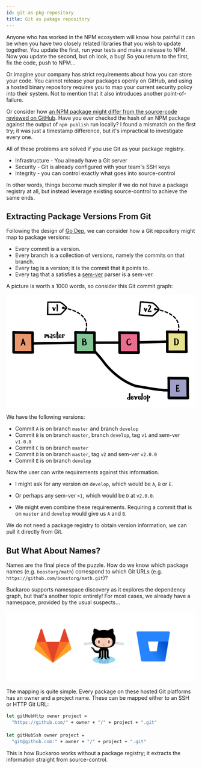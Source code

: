 ```yaml
---
id: git-as-pkg-repository
title: Git as pakage repository
---
```


Anyone who has worked in the NPM ecosystem will know how painful it can be when you have two closely related libraries that you wish to update together. You update the first, run your tests and make a release to NPM. Now you update the second, but oh look, a bug! So you return to the first, fix the code, push to NPM... 

Or imagine your company has strict requirements about how you can store your code. You cannot release your packages openly on GitHub, and using a hosted binary repository requires you to map your current security policy into their system. Not to mention that it also introduces another point-of-failure. 

Or consider how [an NPM package might differ from the source-code reviewed on GitHub](https://hackernoon.com/im-harvesting-credit-card-numbers-and-passwords-from-your-site-here-s-how-9a8cb347c5b5). Have you ever checked the hash of an NPM package against the output of `npm publish` run locally? I found a mismatch on the first try; it was just a timestamp difference, but it's impractical to investigate every one. 

All of these problems are solved if you use Git as your package registry. 

 * Infrastructure - You already have a Git server
 * Security - Git is already configured with your team's SSH keys
 * Integrity - you can control exactly what goes into source-control

In other words, things become much simpler if we do not have a package registry at all, but instead leverage existing source-control to achieve the same ends. 

## Extracting Package Versions From Git 

Following the design of [Go Dep](https://github.com/golang/dep), we can consider how a Git repository might map to package versions: 

 * Every commit is a version. 
 * Every branch is a collection of versions, namely the commits on that branch. 
 * Every tag is a version; it is the commit that it points to. 
 * Every tag that a satisfies a [sem-ver](https://semver.org/) parser is a sem-ver. 

A picture is worth a 1000 words, so consider this Git commit graph: 

<img src="https://raw.githubusercontent.com/LoopPerfect/buckaroo/ad072ff59ca9920ae8e12471dbbf5c955ea2b8d3/www/git.png" height="300" />

We have the following versions: 

 * Commit `A` is on branch `master` and branch `develop`
 * Commit `B` is on branch `master`, branch `develop`, tag `v1` and sem-ver `v1.0.0`
 * Commit `C` is on branch `master`
 * Commit `D` is on branch `master`, tag `v2` and sem-ver `v2.0.0`
 * Commit `E` is on branch `develop`

Now the user can write requirements against this information. 

 * I might ask for any version on `develop`, which would be `A`, `B` or `E`. 

 * Or perhaps any sem-ver `>1`, which would be `D` at `v2.0.0`. 

 * We might even combine these requirements. Requiring a commit that is on `master` and `develop` would give us `A` and `B`. 

We do not need a package registry to obtain version information, we can pull it directly from Git. 

## But What About Names?

Names are the final piece of the puzzle. How do we know which package names (e.g. `boostorg/math`) correspond to which Git URLs (e.g. `https://github.com/boostorg/math.git`)? 

Buckaroo supports namespace discovery as it explores the dependency graph, but that's another topic entirely! For most cases, we already have a namespace, provided by the usual suspects... 

<img src="https://raw.githubusercontent.com/LoopPerfect/buckaroo/ad072ff59ca9920ae8e12471dbbf5c955ea2b8d3/www/usual-suspects.png" />

The mapping is quite simple. Every package on these hosted Git platforms has an owner and a project name. These can be mapped either to an SSH or HTTP Git URL: 

```fsharp
let gitHubHttp owner project = 
  "https://github.com/" + owner + "/" + project + ".git"
  
let gitHubSsh owner project = 
  "git@github.com:" + owner + "/" + project + ".git"
```

This is how Buckaroo works without a package registry; it extracts the information straight from source-control. 
